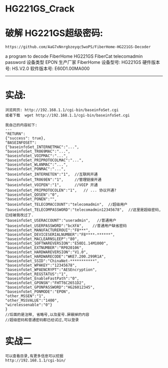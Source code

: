 # HG221GS_Crack

# 破解 HG221GS超级密码:
    https://github.com/AaG7xNnrgbzeyqc5woPS/FiberHome-HG221GS-Decoder

a program to decode FiberHome HG221GS FiberCat telecomadmin password
设备类型 EPON
生产厂家 FiberHome
设备型号: HG221GS
硬件版本号: HS.V2.0
软件版本号: E60D1.00MA000

----------------------------------
# 实战:

    浏览网页: http://192.168.1.1/cgi-bin/baseinfoSet.cgi
    或者下载  wget http://192.168.1.1/cgi-bin/baseinfoSet.cgi

    我自己的内容如下:
    ---
    "RETURN":
    {"success": true},
    "BASEINFOSET":
    {"baseinfoSet_INTERNETMAC":"...",
    "baseinfoSet_TR069MAC":"...",
    "baseinfoSet_VOIPMAC":"...",
    "baseinfoSet_PRIPROTOCOLMAC":"...",
    "baseinfoSet_WLANMAC":"...",
    "baseinfoSet_PONMAC":"...",
    "baseinfoSet_INTERNETEN":"1",  //互联网开通
    "baseinfoSet_TR069EN":"1",     //管理链接开通
    "baseinfoSet_VOIPEN":"1",      //VOIP 开通
    "baseinfoSet_PRIPROTOCOLEN":"1",   // ... 协议开通?
    "baseinfoSet_QOSEN":"0", 
    "baseinfoSet_PONEN":"",  
    "baseinfoSet_TELECOMACCOUNT":"telecomadmin",  //超级用户
    "baseinfoSet_TELECOMPASSWORD":"telecomadmin12345678",  //这里是超级密码,已经被我改过了.
    "baseinfoSet_USERACCOUNT":"useradmin",   //普通用户
    "baseinfoSet_USERPASSWORD":"bcXFA",    //普通用户缺省密码
    "baseinfoSet_MANUFACTUREROUI":"F8***",  
    "baseinfoSet_DEVICESERIALNUMBER":"F8****-******",
    "baseinfoSet_MACLEARNSLEEP":"80",
    "baseinfoSet_SOFTWAREVERSION":"E50D1.14M1000",
    "baseinfoSet_EXTNUMBER":"RP020106",
    "baseinfoSet_HARDWAREVERSION":"V1.0",
    "baseinfoSet_HARDWARECODE":"WKE7.200.299R1A",
    "baseinfoSet_SSID":"ChinaNet-***********",
    "baseinfoSet_WPAKEY":"12345678",
    "baseinfoSet_WPAENCRYPT":"AESEncryption",
    "baseinfoSet_REGSTATUS":"1",    
    "baseinfoSet_EnableFastPath":"0",
    "baseinfoSet_GPONSN":"FHTT6C2651D2",
    "baseinfoSet_GPONPASSWORD":"HG26012345",
    "baseinfoSet_PONMODE":"EPON",
    "other_MSSEN":"1",
    "other_MSSVALUE":"1400",
    "wirelessenable":"0"}
    }
    //后面的是注释, 省略号,以及星号.屏蔽掉的内容
    //超级密码和普通密码都已经试过,可以登录

# 实战二
    可以查看目录,有更多信息可以挖掘
    http://192.168.1.1/cgi-bin/


